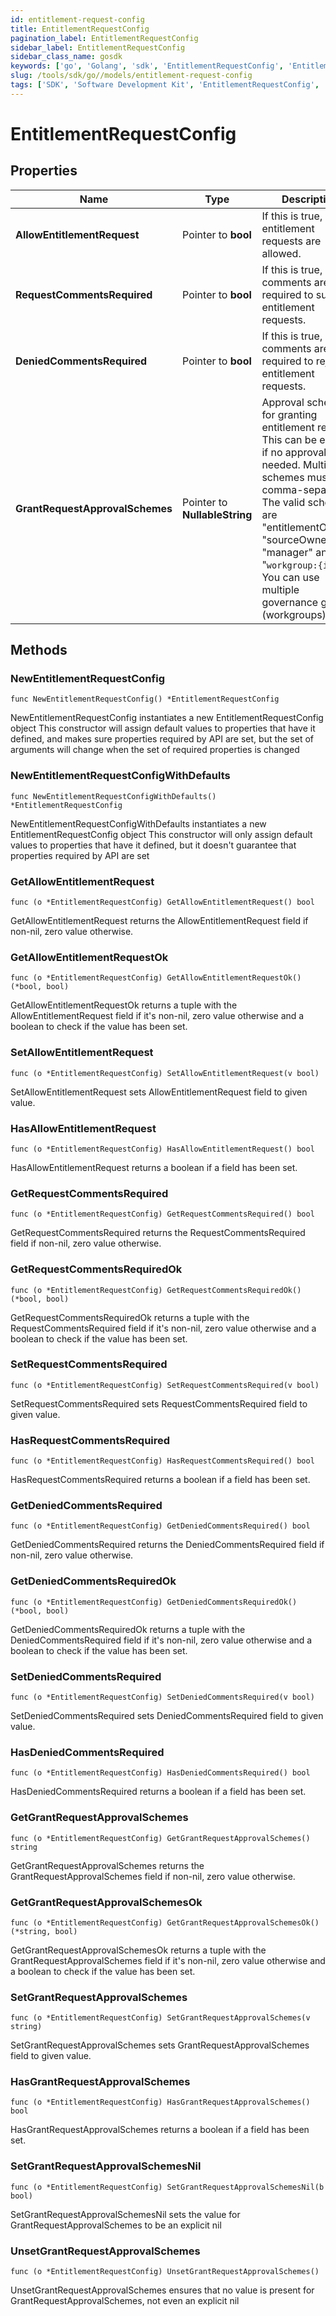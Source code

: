 ```yaml
---
id: entitlement-request-config
title: EntitlementRequestConfig
pagination_label: EntitlementRequestConfig
sidebar_label: EntitlementRequestConfig
sidebar_class_name: gosdk
keywords: ['go', 'Golang', 'sdk', 'EntitlementRequestConfig', 'EntitlementRequestConfig'] 
slug: /tools/sdk/go//models/entitlement-request-config
tags: ['SDK', 'Software Development Kit', 'EntitlementRequestConfig', 'EntitlementRequestConfig']
---
```


# EntitlementRequestConfig

## Properties

Name | Type | Description | Notes
------------ | ------------- | ------------- | -------------
**AllowEntitlementRequest** | Pointer to **bool** | If this is true, entitlement requests are allowed. | [optional] [default to false]
**RequestCommentsRequired** | Pointer to **bool** | If this is true, comments are required to submit entitlement requests. | [optional] [default to false]
**DeniedCommentsRequired** | Pointer to **bool** | If this is true, comments are required to reject entitlement requests. | [optional] [default to false]
**GrantRequestApprovalSchemes** | Pointer to **NullableString** | Approval schemes for granting entitlement request. This can be empty if no approval is needed. Multiple schemes must be comma-separated. The valid schemes are \"entitlementOwner\", \"sourceOwner\", \"manager\" and \"`workgroup:{id}`\". You can use multiple governance groups (workgroups).  | [optional] [default to "sourceOwner"]

## Methods

### NewEntitlementRequestConfig

`func NewEntitlementRequestConfig() *EntitlementRequestConfig`

NewEntitlementRequestConfig instantiates a new EntitlementRequestConfig object
This constructor will assign default values to properties that have it defined,
and makes sure properties required by API are set, but the set of arguments
will change when the set of required properties is changed

### NewEntitlementRequestConfigWithDefaults

`func NewEntitlementRequestConfigWithDefaults() *EntitlementRequestConfig`

NewEntitlementRequestConfigWithDefaults instantiates a new EntitlementRequestConfig object
This constructor will only assign default values to properties that have it defined,
but it doesn't guarantee that properties required by API are set

### GetAllowEntitlementRequest

`func (o *EntitlementRequestConfig) GetAllowEntitlementRequest() bool`

GetAllowEntitlementRequest returns the AllowEntitlementRequest field if non-nil, zero value otherwise.

### GetAllowEntitlementRequestOk

`func (o *EntitlementRequestConfig) GetAllowEntitlementRequestOk() (*bool, bool)`

GetAllowEntitlementRequestOk returns a tuple with the AllowEntitlementRequest field if it's non-nil, zero value otherwise
and a boolean to check if the value has been set.

### SetAllowEntitlementRequest

`func (o *EntitlementRequestConfig) SetAllowEntitlementRequest(v bool)`

SetAllowEntitlementRequest sets AllowEntitlementRequest field to given value.

### HasAllowEntitlementRequest

`func (o *EntitlementRequestConfig) HasAllowEntitlementRequest() bool`

HasAllowEntitlementRequest returns a boolean if a field has been set.

### GetRequestCommentsRequired

`func (o *EntitlementRequestConfig) GetRequestCommentsRequired() bool`

GetRequestCommentsRequired returns the RequestCommentsRequired field if non-nil, zero value otherwise.

### GetRequestCommentsRequiredOk

`func (o *EntitlementRequestConfig) GetRequestCommentsRequiredOk() (*bool, bool)`

GetRequestCommentsRequiredOk returns a tuple with the RequestCommentsRequired field if it's non-nil, zero value otherwise
and a boolean to check if the value has been set.

### SetRequestCommentsRequired

`func (o *EntitlementRequestConfig) SetRequestCommentsRequired(v bool)`

SetRequestCommentsRequired sets RequestCommentsRequired field to given value.

### HasRequestCommentsRequired

`func (o *EntitlementRequestConfig) HasRequestCommentsRequired() bool`

HasRequestCommentsRequired returns a boolean if a field has been set.

### GetDeniedCommentsRequired

`func (o *EntitlementRequestConfig) GetDeniedCommentsRequired() bool`

GetDeniedCommentsRequired returns the DeniedCommentsRequired field if non-nil, zero value otherwise.

### GetDeniedCommentsRequiredOk

`func (o *EntitlementRequestConfig) GetDeniedCommentsRequiredOk() (*bool, bool)`

GetDeniedCommentsRequiredOk returns a tuple with the DeniedCommentsRequired field if it's non-nil, zero value otherwise
and a boolean to check if the value has been set.

### SetDeniedCommentsRequired

`func (o *EntitlementRequestConfig) SetDeniedCommentsRequired(v bool)`

SetDeniedCommentsRequired sets DeniedCommentsRequired field to given value.

### HasDeniedCommentsRequired

`func (o *EntitlementRequestConfig) HasDeniedCommentsRequired() bool`

HasDeniedCommentsRequired returns a boolean if a field has been set.

### GetGrantRequestApprovalSchemes

`func (o *EntitlementRequestConfig) GetGrantRequestApprovalSchemes() string`

GetGrantRequestApprovalSchemes returns the GrantRequestApprovalSchemes field if non-nil, zero value otherwise.

### GetGrantRequestApprovalSchemesOk

`func (o *EntitlementRequestConfig) GetGrantRequestApprovalSchemesOk() (*string, bool)`

GetGrantRequestApprovalSchemesOk returns a tuple with the GrantRequestApprovalSchemes field if it's non-nil, zero value otherwise
and a boolean to check if the value has been set.

### SetGrantRequestApprovalSchemes

`func (o *EntitlementRequestConfig) SetGrantRequestApprovalSchemes(v string)`

SetGrantRequestApprovalSchemes sets GrantRequestApprovalSchemes field to given value.

### HasGrantRequestApprovalSchemes

`func (o *EntitlementRequestConfig) HasGrantRequestApprovalSchemes() bool`

HasGrantRequestApprovalSchemes returns a boolean if a field has been set.

### SetGrantRequestApprovalSchemesNil

`func (o *EntitlementRequestConfig) SetGrantRequestApprovalSchemesNil(b bool)`

 SetGrantRequestApprovalSchemesNil sets the value for GrantRequestApprovalSchemes to be an explicit nil

### UnsetGrantRequestApprovalSchemes
`func (o *EntitlementRequestConfig) UnsetGrantRequestApprovalSchemes()`

UnsetGrantRequestApprovalSchemes ensures that no value is present for GrantRequestApprovalSchemes, not even an explicit nil

